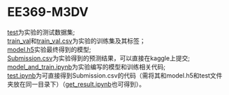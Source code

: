 # EE369-M3DV 
[test](./test)为实验的测试数据集;     
[train_val](./train_val)和[train_val.csv](./train_val.csv)为实验的训练集及其标签；  
[model.h5](./model.h5)实验最终得到的模型;    
[Submission.csv](./Submission.csv)为实验得到的预测结果，可以直接在kaggle上提交;    
[model_and_train.ipynb](model_and_train.ipynb)为实验编写的模型和训练相关代码;  
[test.ipynb](./test.ipynb)为可直接得到Submission.csv的代码（需将其和model.h5和test文件夹放在同一目录下）（[get_result.ipynb](./get_result.ipynb)也可得到）。
